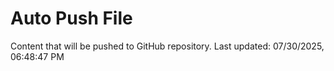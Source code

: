 # Auto Push File

Content that will be pushed to GitHub repository.
Last updated: 07/30/2025, 06:48:47 PM
